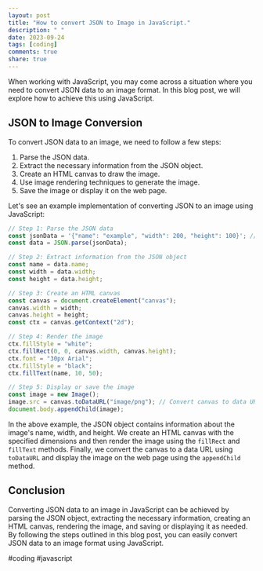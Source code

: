 ```yaml
---
layout: post
title: "How to convert JSON to Image in JavaScript."
description: " "
date: 2023-09-24
tags: [coding]
comments: true
share: true
---
```


When working with JavaScript, you may come across a situation where you need to convert JSON data to an image format. In this blog post, we will explore how to achieve this using JavaScript.

## JSON to Image Conversion

To convert JSON data to an image, we need to follow a few steps:

1. Parse the JSON data.
2. Extract the necessary information from the JSON object.
3. Create an HTML canvas to draw the image.
4. Use image rendering techniques to generate the image.
5. Save the image or display it on the web page.

Let's see an example implementation of converting JSON to an image using JavaScript:

```javascript
// Step 1: Parse the JSON data
const jsonData = '{"name": "example", "width": 200, "height": 100}'; // Replace with your actual JSON data
const data = JSON.parse(jsonData);

// Step 2: Extract information from the JSON object
const name = data.name;
const width = data.width;
const height = data.height;

// Step 3: Create an HTML canvas
const canvas = document.createElement("canvas");
canvas.width = width;
canvas.height = height;
const ctx = canvas.getContext("2d");

// Step 4: Render the image
ctx.fillStyle = "white";
ctx.fillRect(0, 0, canvas.width, canvas.height);
ctx.font = "30px Arial";
ctx.fillStyle = "black";
ctx.fillText(name, 10, 50);

// Step 5: Display or save the image
const image = new Image();
image.src = canvas.toDataURL("image/png"); // Convert canvas to data URL
document.body.appendChild(image);
```

In the above example, the JSON object contains information about the image's name, width, and height. We create an HTML canvas with the specified dimensions and then render the image using the `fillRect` and `fillText` methods. Finally, we convert the canvas to a data URL using `toDataURL` and display the image on the web page using the `appendChild` method.

## Conclusion

Converting JSON data to an image in JavaScript can be achieved by parsing the JSON object, extracting the necessary information, creating an HTML canvas, rendering the image, and saving or displaying it as needed. By following the steps outlined in this blog post, you can easily convert JSON data to an image format using JavaScript.

#coding #javascript